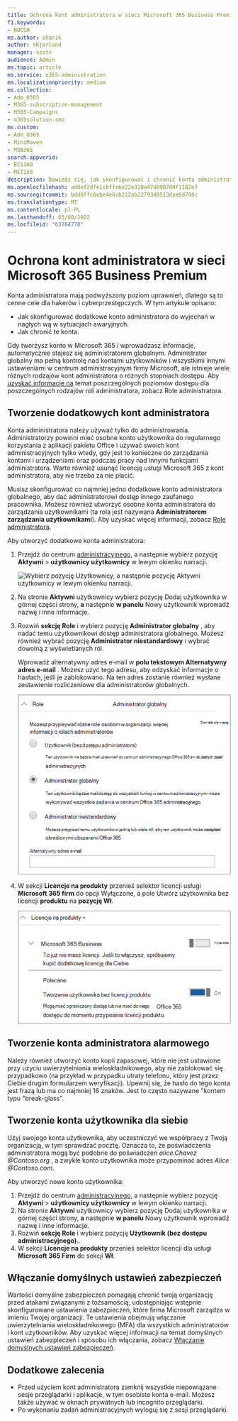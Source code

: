 ```yaml
---
title: Ochrona kont administratora w sieci Microsoft 365 Business Premium
f1.keywords:
- NOCSH
ms.author: sharik
author: SKjerland
manager: scotv
audience: Admin
ms.topic: article
ms.service: o365-administration
ms.localizationpriority: medium
ms.collection:
- Adm_O365
- M365-subscription-management
- M365-Campaigns
- m365solution-smb
ms.custom:
- Adm_O365
- MiniMaven
- MSB365
search.appverid:
- BCS160
- MET150
description: Dowiedz się, jak skonfigurować i chronić konta administratora w Microsoft 365 Business Premium.
ms.openlocfilehash: ad8ef2dfe1cbffe6e22e320a47d0907d4f1182e7
ms.sourcegitcommit: bdd6ffc6ebe4e6cb212ab22793d9513dae6d798c
ms.translationtype: MT
ms.contentlocale: pl-PL
ms.lasthandoff: 03/08/2022
ms.locfileid: "63704770"
---
```

# <a name="protect-your-administrator-accounts-in-microsoft-365-business-premium"></a>Ochrona kont administratora w sieci Microsoft 365 Business Premium

Konta administratora mają podwyższony poziom uprawnień, dlatego są to cenne cele dla hakerów i cyberprzestępczych. W tym artykule opisano:

- Jak skonfigurować dodatkowe konto administratora do wyjechań w nagłych wą w sytuacjach awaryjnych.
- Jak chronić te konta.

Gdy tworzysz konto w Microsoft 365 i wprowadzasz informacje, automatycznie stajesz się administratorem globalnym. Administrator globalny ma pełną kontrolę nad kontami użytkowników i wszystkimi innymi ustawieniami w centrum administracyjnym firmy Microsoft, ale istnieje wiele różnych rodzajów kont administratora o różnych stopniach dostępu. Aby [uzyskać informacje na](/office365/admin/add-users/about-admin-roles) temat poszczególnych poziomów dostępu dla poszczególnych rodzajów roli administratora, zobacz Role administratora.

## <a name="create-additional-admin-accounts"></a>Tworzenie dodatkowych kont administratora

Konta administratora należy używać tylko do administrowania. Administratorzy powinni mieć osobne konto użytkownika do regularnego korzystania z aplikacji pakietu Office i używać swoich kont administracyjnych tylko wtedy, gdy jest to konieczne do zarządzania kontami i urządzeniami oraz podczas pracy nad innymi funkcjami administratora. Warto również usunąć licencję usługi Microsoft 365 z kont administratora, aby nie trzeba za nie płacić.

Musisz skonfigurować co najmniej jedno dodatkowe konto administratora globalnego, aby dać administratorowi dostęp innego zaufanego pracownika. Możesz również utworzyć osobne konta administratora do zarządzania użytkownikami (ta rola jest nazywana **Administratorem zarządzania użytkownikami**). Aby uzyskać więcej informacji, zobacz [Role administratora](/office365/admin/add-users/about-admin-roles).

Aby utworzyć dodatkowe konta administratora:

 1. Przejdź do centrum <a href="https://go.microsoft.com/fwlink/p/?linkid=837890" target="_blank">administracyjnego,</a> a następnie wybierz pozycję **Aktywni** \> **użytkownicy użytkownicy** w lewym okienku narracji.

    ![Wybierz pozycję Użytkownicy, a następnie pozycję Aktywni użytkownicy w lewym okienku narracji.](../media/Activeusers.png)

 2. Na stronie **Aktywni** użytkownicy wybierz pozycję Dodaj użytkownika w górnej części strony, **a** następnie **w panelu** Nowy użytkownik wprowadź nazwę i inne informacje.
 3. Rozwiń **sekcję Role** i wybierz pozycję **Administrator globalny** , aby nadać temu użytkownikowi dostęp administratora globalnego. Możesz również wybrać pozycję **Administrator niestandardowy** i wybrać dowolną z wyświetlanych ról.

    Wprowadź alternatywny adres e-mail w **polu tekstowym Alternatywny adres e-mail** . Możesz użyć tego adresu, aby odzyskać informacje o hasłach, jeśli je zablokowano. Na ten adres zostanie również wysłane zestawienie rozliczeniowe dla administratorów globalnych.

    ![Wybierz rolę administratora.](../media/adminroles.png)

 4. W sekcji **Licencje na produkty** przenieś selektor licencji usługi **Microsoft 365 firm** do opcji Wyłączone, a  pole Utwórz użytkownika bez licencji **produktu** na **pozycję Wł**.

    ![Wybierz licencję produktu.](../media/productlicense.png)

## <a name="create-an-emergency-admin-account"></a>Tworzenie konta administratora alarmowego

Należy również utworzyć konto kopii zapasowej, które nie jest ustawione przy użyciu uwierzytelniania wieloskładnikowego, aby nie zablokować się przypadkowo (na przykład w przypadku utraty telefonu, który jest przez Ciebie drugim formularzem weryfikacji). Upewnij się, że hasło do tego konta jest frazą lub ma co najmniej 16 znaków. Jest to często nazywane "kontem typu "break-glass".

## <a name="create-a-user-account-for-yourself"></a>Tworzenie konta użytkownika dla siebie

Użyj swojego konta użytkownika, aby uczestniczyć we współpracy z Twoją organizacją, w tym sprawdzać pocztę. Oznacza to, że poświadczenia administratora mogą być podobne do poświadczeń  *alice.Chavez <span></span>@Contoso.org* , a zwykłe konto użytkownika może przypominać adres *Alice <span></span>@Contoso.com*.

Aby utworzyć nowe konto użytkownika:

1. Przejdź do centrum <a href="https://go.microsoft.com/fwlink/p/?linkid=837890" target="_blank">administracyjnego,</a> a następnie wybierz pozycję **Aktywni** \> **użytkownicy użytkownicy** w lewym okienku narracji.
2. Na stronie **Aktywni** użytkownicy wybierz pozycję Dodaj użytkownika w górnej części strony, **a** następnie **w panelu** Nowy użytkownik wprowadź nazwę i inne informacje.
3. Rozwiń **sekcję Role** i wybierz pozycję **Użytkownik (bez dostępu administracyjnego).**.
4. W sekcji **Licencje na produkty** przenieś selektor licencji dla usługi **Microsoft 365 Firm** do sekcji **Wł**.

## <a name="turn-on-security-defaults"></a>Włączanie domyślnych ustawień zabezpieczeń

Wartości domyślne zabezpieczeń pomagają chronić twoją organizację przed atakami związanymi z tożsamością, udostępniając wstępnie skonfigurowane ustawienia zabezpieczeń, które firma Microsoft zarządza w imieniu Twojej organizacji. Te ustawienia obejmują włączanie uwierzytelniania wieloskładnikowego (MFA) dla wszystkich administratorów i kont użytkowników. Aby uzyskać więcej informacji na temat domyślnych ustawień zabezpieczeń i sposobu ich włączania, zobacz [Włączanie domyślnych ustawień zabezpieczeń](m365bp-conditional-access.md).

## <a name="additional-recommendations"></a>Dodatkowe zalecenia

- Przed użyciem kont administratora zamknij wszystkie niepowiązane sesje przeglądarki i aplikacje, w tym osobiste konta e-mail. Możesz także używać w oknach prywatnych lub incognito przeglądarki.
- Po wykonaniu zadań administracyjnych wyloguj się z sesji przeglądarki.
